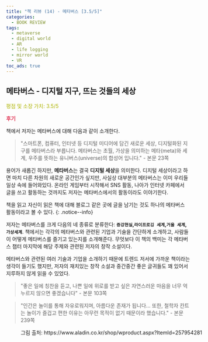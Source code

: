 ```yaml
---
title: "책 리뷰 (14) - 메타버스 [3.5/5]"
categories:
  - BOOK REVIEW
tags:
  - metaverse
  - digital world
  - AR
  - life logging
  - mirror world
  - VR
toc_ads: true
---
```


## 메타버스 - 디지털 지구, 뜨는 것들의 세상

<span style="color:#AEB404">평점 및 소장 가치: 3.5/5</span>

<span style="color:#E03050"><b>후기</b></span>

책에서 저자는 메타버스에 대해 다음과 같이 소개한다.

>"스마트폰, 컴퓨터, 인터넷 등 디지털 미디어에 담긴 새로운 세상, 디지털화된 지구를 메타버스라 부릅니다. 메타버스는 초월, 가상을 의미하는 메타(meta)와 세계, 우주를 뜻하는 유니버스(universe)의 합성어 입니다." - 본문 23쪽

용어가 새롭긴 하지만, **메타버스**는 결국 **디지털 세상**을 의미한다. 디지털 세상이라고 하면 마치 다른 차원의 새로운 공간인가 싶지만, 사실상 대부분의 메타버스는 이미 우리들 일상 속에 들어와있다. 온라인 게임부터 시작해서 SNS 활동, 나아가 인터넷 카페에서 글을 쓰고 활동하는 것까지도 저자는 메타버스에서의 활동이라도 이야기한다.

책을 읽고 자신이 읽은 책에 대해 블로그 같은 곳에 글을 남기는 것도 하나의 메타버스 활동이라고 볼 수 있다.
{: .notice--info}

저자는 메타버스를 크게 다음의 네 종류로 분류한다: **`증강현실`,`라이프로깅 세계`,`거울 세계`,`가상세계`**. 책에서는 각각의 메타버스와 관련된 기업과 기술을 간단하게 소개하고, 사람들이 어떻게 메타버스를 즐기고 있는지를 소개해준다. 무엇보다 이 책의 백미는 각 메타버스 챕터 마지막에 해당 주제와 관련된 저자의 창작 소설이다.

메타버스와 관련된 여러 기술과 기업을 소개하기 때문에 트렌드 저서에 가까운 책이라는 생각이 들기도 했지만, 저자의 재치있는 창작 소설과 중간중간 좋은 글귀들도 꽤 있어서 지루하지 않게 읽을 수 있었다.

>"좋은 일에 칭찬을 듣고, 나쁜 일에 위로를 받고 싶은 자연스러운 마음을 너무 억누르지 않으면 좋겠습니다" - 본문 103쪽

>"인간은 놀이를 통해 자유로워지며, 아름다운 존재가 됩니다... 또한, 철학자 칸트는 놀이가 즐겁고 편한 이유는 아무런 목적이 없기 때문이라 했습니다." - 본문 239쪽

<figure style="width: 100%">
  <img src="{{ site.url }}{{ site.baseurl }}/assets/images/book14.png" alt="">
  <figcaption>그림 출처: https://www.aladin.co.kr/shop/wproduct.aspx?ItemId=257954281</figcaption>
</figure>